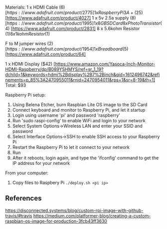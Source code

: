 Materials:
1 x HDMI Cable ($6) [https://www.adafruit.com/product/2775]
1 x Raspberry Pi 3 A+ ($25) [https://www.adafruit.com/product/4027]
1 x 5v 2.5a supply ($8) [https://www.adafruit.com/product/1995]
1 x 8GB SD Card
8 x Photo Transistor ($4) [https://www.adafruit.com/product/2831]
8 x 5.6kohm Resistor ($1)
8 x 1kohm Resistor ($1)

F to M jumper wires ($2) [https://www.adafruit.com/product/1954]
1 x Breadboard ($5) [https://www.adafruit.com/product/64]

1 x HDMI Display ($42) [https://www.amazon.com/Yasoca-Inch-Monitor-HDMI-Raspberry/dp/B089YSHMYS/ref=sr_1_19?dchild=1&keywords=hdmi%2Bdisplay%2B7%2Binch&qid=1612496742&refinements=p_85%3A2470955011&rnid=2470954011&rps=1&sr=8-19&th=1]
Total: $93

Raspberry Pi setup:
1. Using Belena Etcher, burn Raspbian Lite OS image to the SD Card
1. Connect keyboard and monitor to Raspberry Pi, and let it startup
1. Login using username 'pi' and password 'raspberry'
1. Run 'sudo raspi-config' to enable WiFi and login to your network
  1. Select System Options->Wireless LAN and enter your SSID and password
  1. Select Interface Options->SSH to enable SSH access to your Raspberry Pi
1. Restart the Raspberry Pi to let it connect to your network
1. Run 
1. After it reboots, login again, and type the 'ifconfig' command to get the IP address for your network

From your computer:
1. Copy files to Raspbery Pi `./deploy.sh <pi ip>`

## References
https://disconnected.systems/blog/custom-rpi-image-with-github-travis/#travis
https://medium.com/platformer-blog/creating-a-custom-raspbian-os-image-for-production-3fcb43ff3630
